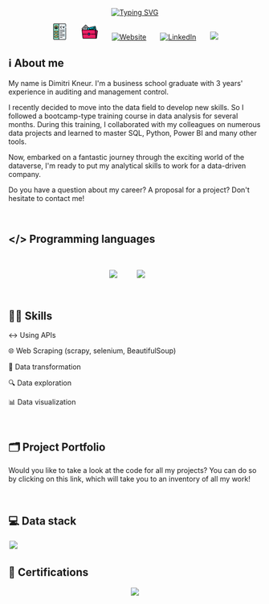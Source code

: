 <p align="center">
  <a href="https://git.io/typing-svg"><img src="https://readme-typing-svg.demolab.com?font=Fira+Code&pause=1000&center=true&vCenter=true&random=false&width=435&lines=Welcome+to+my+GitHub+!;I+am+Dimitri+Kneur%2C+Data+Analyst;Specialized+in+SQL%2C+Power+BI%2C+Python;Enjoy+your+visit+!" alt="Typing SVG" /></a>
</p>

<p align="center">
  <a href="https://github.com/DimitriKneur/DimitriKneur/blob/main/cv.png"><img width="32px" alt="Resume" title="Resume" src="https://github.com/DimitriKneur/DimitriKneur/blob/main/cv.png"></a>
  &#8287;&#8287;&#8287;&#8287;&#8287;
  <a href="https://github.com/DimitriKneur/DimitriKneur/blob/main/portfolio.png"><img width="32px" alt="Portfolio" title="Portfolio" 
  src="https://github.com/DimitriKneur/DimitriKneur/blob/main/portfolio.png"></a>
  &#8287;&#8287;&#8287;&#8287;&#8287;
  <a href=""><img width="32px" alt="Website" title="Website" 
  src="https://cdn-icons-png.flaticon.com/512/5339/5339159.png"/></a>
  &#8287;&#8287;&#8287;&#8287;&#8287;
  <a href="https://fr.linkedin.com/in/dimitri-kneur-audencia"><img width="32px" alt="LinkedIn" title="LinkedIn"
  src="https://cdn-icons-png.flaticon.com/512/174/174857.png"/></a>
  &#8287;&#8287;&#8287;&#8287;&#8287;
  <a href="mailto:dimitri.kneur@protonmail.com" alt="Mail" title="Mail">
  <img width="32px" src="https://cdn-icons-png.flaticon.com/512/5968/5968534.png"/></a>

</p>

## ℹ️ About me

My name is Dimitri Kneur. I'm a business school graduate with 3 years' experience in auditing and management control.

I recently decided to move into the data field to develop new skills. So I followed a bootcamp-type training course in data analysis for several months. During this training, I collaborated with my colleagues on numerous data projects and learned to master SQL, Python, Power BI and many other tools.

Now, embarked on a fantastic journey through the exciting world of the dataverse, I'm ready to put my analytical skills to work for a data-driven company.

Do you have a question about my career? A proposal for a project? Don't hesitate to contact me!

<br>

## </> Programming languages

<br>

<p align="center">
	<img width="8%" src="https://cdn-icons-png.flaticon.com/512/5968/5968350.png"/>&nbsp;&nbsp;&nbsp;&nbsp;&nbsp;&nbsp;&nbsp;&nbsp;&nbsp;
	<img width="8%" src="https://cdn-icons-png.flaticon.com/512/4492/4492311.png"/>&nbsp;&nbsp;&nbsp;&nbsp;&nbsp;&nbsp;&nbsp;&nbsp;
</p>

<br>

## 💪🏾 Skills

↔️ Using APIs

🌐 Web Scraping (scrapy, selenium, BeautifulSoup)

🔧 Data transformation

🔍 Data exploration

📊 Data visualization

<br>

## 🗂️ Project Portfolio

Would you like to take a look at the code for all my projects? You can do so by clicking on this link, which will take you to an inventory of all my work!

<br>

## 💻 Data stack

<img style="padding:2px" src="https://img.shields.io/badge/Power%20BI-F2C811.svg?style=for-the-badge&logo=powerbi&logoColor=black"/>

<br>

## 🥇 Certifications

<!-- Begin: HubSpot Academy - HubSpot Content Hub For Marketers Badge -->
<p align="center">
<a href='https://app-eu1.hubspot.com/academy/achievements/0cnhd883/en/1/dimitri-kneur/hubspot-cms-for-marketers' title='HubSpot Content Hub For Marketers'>
<img width="256px" src='https://hubspot-credentials-na1.s3.amazonaws.com/prod/badges/user/164c5f4d8b48434dab5be47d14765f0e.png' />
</a>
</p>
<!-- End: HubSpot Academy - HubSpot Content Hub For Marketers Badge -->
